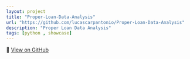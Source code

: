 ```yaml
---
layout: project
title: "Proper-Loan-Data-Analysis"
url: "https://github.com/lucascarpantonio/Proper-Loan-Data-Analysis"
description: "Proper Loan Data Analysis"
tags: [python , showcase]
---
```


🔗 [View on GitHub](https://github.com/lucascarpantonio/Proper-Loan-Data-Analysis)
